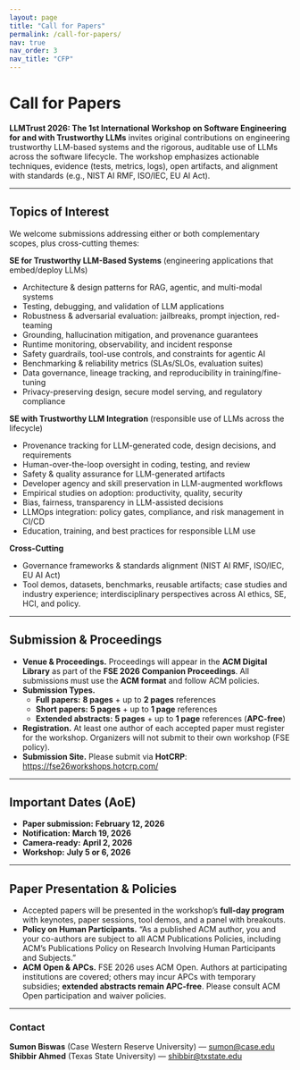 ```yaml
---
layout: page
title: "Call for Papers"
permalink: /call-for-papers/
nav: true
nav_order: 3
nav_title: "CFP"
---
```


# Call for Papers

**LLMTrust 2026: The 1st International Workshop on Software Engineering for and with Trustworthy LLMs** invites original contributions on engineering trustworthy LLM-based systems and the rigorous, auditable use of LLMs across the software lifecycle. The workshop emphasizes actionable techniques, evidence (tests, metrics, logs), open artifacts, and alignment with standards (e.g., NIST AI RMF, ISO/IEC, EU AI Act). 

---

## Topics of Interest

We welcome submissions addressing either or both complementary scopes, plus cross-cutting themes: 

**SE for Trustworthy LLM-Based Systems** (engineering applications that embed/deploy LLMs)
- Architecture & design patterns for RAG, agentic, and multi-modal systems  
- Testing, debugging, and validation of LLM applications  
- Robustness & adversarial evaluation: jailbreaks, prompt injection, red-teaming  
- Grounding, hallucination mitigation, and provenance guarantees  
- Runtime monitoring, observability, and incident response  
- Safety guardrails, tool-use controls, and constraints for agentic AI  
- Benchmarking & reliability metrics (SLAs/SLOs, evaluation suites)  
- Data governance, lineage tracking, and reproducibility in training/fine-tuning  
- Privacy-preserving design, secure model serving, and regulatory compliance  

**SE with Trustworthy LLM Integration** (responsible use of LLMs across the lifecycle)
- Provenance tracking for LLM-generated code, design decisions, and requirements  
- Human-over-the-loop oversight in coding, testing, and review  
- Safety & quality assurance for LLM-generated artifacts  
- Developer agency and skill preservation in LLM-augmented workflows  
- Empirical studies on adoption: productivity, quality, security  
- Bias, fairness, transparency in LLM-assisted decisions  
- LLMOps integration: policy gates, compliance, and risk management in CI/CD  
- Education, training, and best practices for responsible LLM use  

**Cross-Cutting**
- Governance frameworks & standards alignment (NIST AI RMF, ISO/IEC, EU AI Act)  
- Tool demos, datasets, benchmarks, reusable artifacts; case studies and industry experience; interdisciplinary perspectives across AI ethics, SE, HCI, and policy.  

---

## Submission & Proceedings

- **Venue & Proceedings.** Proceedings will appear in the **ACM Digital Library** as part of the **FSE 2026 Companion Proceedings**. All submissions must use the **ACM format** and follow ACM policies.  
- **Submission Types.**  
  - **Full papers:** **8 pages** + up to **2 pages** references  
  - **Short papers:** **5 pages** + up to **1 page** references  
  - **Extended abstracts:** **5 pages** + up to **1 page** references (**APC-free**) 
- **Registration.** At least one author of each accepted paper must register for the workshop. Organizers will not submit to their own workshop (FSE policy). 
- **Submission Site.** Please submit via **HotCRP**: https://fse26workshops.hotcrp.com/ 


---

## Important Dates (AoE)

- **Paper submission:** **February 12, 2026**  
- **Notification:** **March 19, 2026**  
- **Camera-ready:** **April 2, 2026**  
- **Workshop:** **July 5 or 6, 2026** 

---

## Paper Presentation & Policies

- Accepted papers will be presented in the workshop’s **full-day program** with keynotes, paper sessions, tool demos, and a panel with breakouts. 
- **Policy on Human Participants.** “As a published ACM author, you and your co-authors are subject to all ACM Publications Policies, including ACM’s Publications Policy on Research Involving Human Participants and Subjects.” 
- **ACM Open & APCs.** FSE 2026 uses ACM Open. Authors at participating institutions are covered; others may incur APCs with temporary subsidies; **extended abstracts remain APC-free**. Please consult ACM Open participation and waiver policies. 

---

### Contact

**Sumon Biswas** (Case Western Reserve University) — sumon@case.edu  
**Shibbir Ahmed** (Texas State University) — shibbir@txstate.edu 
